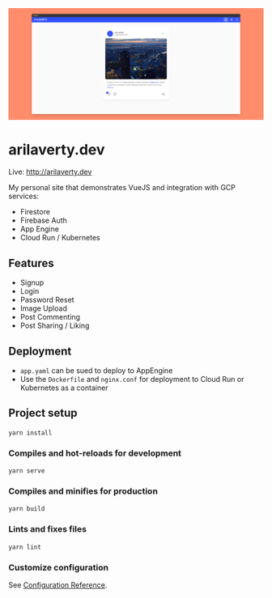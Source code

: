 ![screenshot](screenshot.png)
# arilaverty.dev
Live: http://arilaverty.dev

My personal site that demonstrates VueJS and integration with GCP services:
* Firestore
* Firebase Auth
* App Engine
* Cloud Run / Kubernetes

## Features
* Signup
* Login
* Password Reset
* Image Upload
* Post Commenting
* Post Sharing / Liking

## Deployment
* `app.yaml` can be sued to deploy to AppEngine
* Use the `Dockerfile` and `nginx.conf` for deployment to Cloud Run or Kubernetes as a container

## Project setup
```
yarn install
```

### Compiles and hot-reloads for development
```
yarn serve
```

### Compiles and minifies for production
```
yarn build
```

### Lints and fixes files
```
yarn lint
```

### Customize configuration
See [Configuration Reference](https://cli.vuejs.org/config/).

